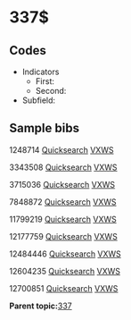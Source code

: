 # 337$

## Codes

-   Indicators
    -   First:
    -   Second:
-   Subfield:

## Sample bibs

1248714 [Quicksearch](https://search.library.yale.edu/catalog/1248714) [VXWS](http://prodorbis.library.yale.edu:7014/vxws/GetHoldingsService?bibId=1248714)

3343508 [Quicksearch](https://search.library.yale.edu/catalog/3343508) [VXWS](http://prodorbis.library.yale.edu:7014/vxws/GetHoldingsService?bibId=3343508)

3715036 [Quicksearch](https://search.library.yale.edu/catalog/3715036) [VXWS](http://prodorbis.library.yale.edu:7014/vxws/GetHoldingsService?bibId=3715036)

7848872 [Quicksearch](https://search.library.yale.edu/catalog/7848872) [VXWS](http://prodorbis.library.yale.edu:7014/vxws/GetHoldingsService?bibId=7848872)

11799219 [Quicksearch](https://search.library.yale.edu/catalog/11799219) [VXWS](http://prodorbis.library.yale.edu:7014/vxws/GetHoldingsService?bibId=11799219)

12177759 [Quicksearch](https://search.library.yale.edu/catalog/12177759) [VXWS](http://prodorbis.library.yale.edu:7014/vxws/GetHoldingsService?bibId=12177759)

12484446 [Quicksearch](https://search.library.yale.edu/catalog/12484446) [VXWS](http://prodorbis.library.yale.edu:7014/vxws/GetHoldingsService?bibId=12484446)

12604235 [Quicksearch](https://search.library.yale.edu/catalog/12604235) [VXWS](http://prodorbis.library.yale.edu:7014/vxws/GetHoldingsService?bibId=12604235)

12700851 [Quicksearch](https://search.library.yale.edu/catalog/12700851) [VXWS](http://prodorbis.library.yale.edu:7014/vxws/GetHoldingsService?bibId=12700851)

**Parent topic:**[337](../../tags/337/337.md)

